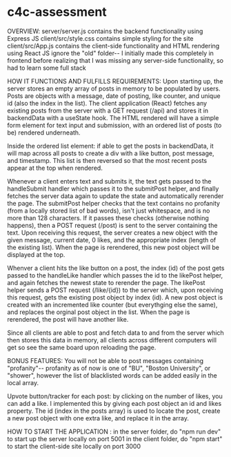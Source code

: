 # c4c-assessment

OVERVIEW:
server/server.js contains the backend functionality using Express JS
client/src/style.css contains simple styling for the site
client/src/App.js contains the client-side functionality and HTML rendering using React JS
ignore the "old" folder-- I initially made this completely in frontend before realizing that I was missing any server-side functionality, so had to learn some full stack


HOW IT FUNCTIONS AND FULFILLS REQUIREMENTS:
Upon starting up, the server stores an empty array of posts in memory to be populated by users. Posts are objects with a message, date of posting, like counter, and unique id (also the index in the list).
The client application (React) fetches any existing posts from the server with a GET request (/api) and stores it in backendData with a useState hook.
The HTML rendered will have a simple form element for text input and submission, with an ordered list of posts (to be) rendered underneath.

Inside the ordered list element: if able to get the posts in backendData, it will map across all posts to create a div with a like button, post message, and timestamp. This list is then reversed so that the most recent posts appear at the top when rendered.

Whenever a client enters text and submits it, the text gets passed to the handleSubmit handler which passes it to the submitPost helper, and finally fetches the server data again to update the state and automatically rerender the page. The submitPost helper checks that the text contains no profanity (from a locally stored list of bad words), isn't just whitespace, and is no more than 128 characters. If it passes these checks (otherwise nothing happens), then a POST request (/post) is sent to the server containing the text. Upon receiving this request, the server creates a new object with the given message, current date, 0 likes, and the appropriate index (length of the existing list). When the page is rerendered, this new post object will be displayed at the top.

Whenver a client hits the like button on a post, the index (id) of the post gets passed to the handleLike handler which passes the id to the likePost helper, and again fetches the newest state to rerender the page. The likePost helper sends a POST request (/like/{id}) to the server which, upon receiving this request, gets the existing post object by index (id). A new post object is created with an incremented like counter (but everythging else the same), and replaces the orginal post object in the list. When the page is rerendered, the post will have another like.

Since all clients are able to post and fetch data to and from the server which then stores this data in memory, all clients across different computers will get so see the same board upon reloading the page.

BONUS FEATURES:
You will not be able to post messages containing "profanity"-- profanity as of now is one of "BU", "Boston University", or "shower", however the list of blacklisted words can be added easily in the local array.

Upvote button/tracker for each post: by clicking on the number of likes, you can add a like. I implemented this by giving each post object an id and likes property. The id (index in the posts array) is used to locate the post, create a new post object with one extra like, and replace it in the array.

HOW TO START THE APPLICATION :
in the server folder, do "npm run dev" to start up the server locally on port 5001
in the client folder, do "npm start" to start the client-side site locally on port 3000